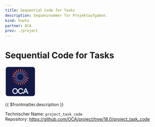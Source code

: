 ```yaml
---
title: Sequential Code for Tasks
description: Sequenznummer für Projektaufgaben.
kind: howto
partner: OCA
prev: ./project
---
```


# Sequential Code for Tasks

![icon_oca_app](attachments/icon_oca_app.png)

{{ $frontmatter.description }}

Technischer Name: `project_task_code`\
Repository: <https://github.com/OCA/project/tree/18.0/project_task_code>

